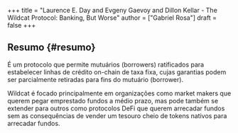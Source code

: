 +++
title = "Laurence E. Day and Evgeny Gaevoy and Dillon Kellar - The Wildcat Protocol: Banking, But Worse"
author = ["Gabriel Rosa"]
draft = false
+++

## Resumo {#resumo}

É um protocolo que permite mutuários (borrowers) ratificados para estabelecer linhas de crédito on-chain de taxa fixa, cujas garantias podem ser parcialmente retiradas para fins do mutuário (borrower).

Wildcat é focado principalmente em organizações como market makers que querem pegar emprestado fundos a médio prazo, mas pode também se extender para outros como protocolos DeFi que querem arrecadar fundos sem as consequências de vender um tesouro cheio de tokens nativos para arrecadar fundos.
